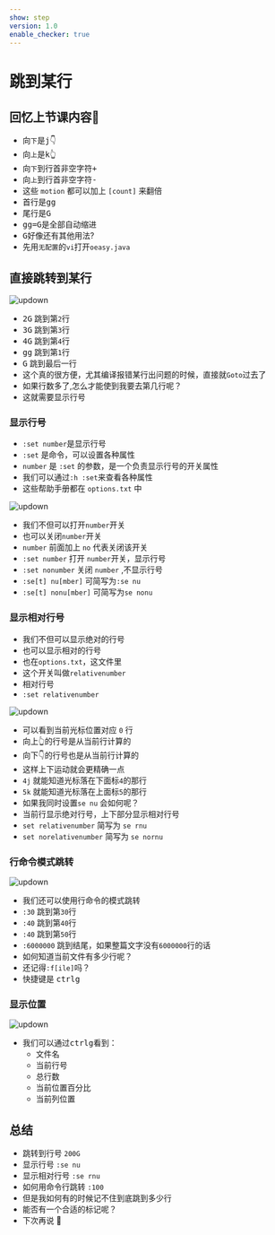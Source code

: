 ```yaml
---
show: step
version: 1.0
enable_checker: true
---
```


# 跳到某行

## 回忆上节课内容🤔

- 向`下`是<kbd>j</kbd>👇
- 向`上`是<kbd>k</kbd>👆
- 向`下`到行首非空字符<kbd>+</kbd>
- 向`上`到行首非空字符<kbd>-</kbd>
- 这些 `motion` 都可以加上 `[count]` 来翻倍
- 首行是<kbd>g</kbd><kbd>g</kbd>
- 尾行是<kbd>G</kbd>
- <kbd>g</kbd><kbd>g</kbd><kbd>=</kbd><kbd>G</kbd>是全部自动缩进
- <kbd>G</kbd>好像还有其他用法?
- 先用`无配置`的`vi`打开`oeasy.java`

## 直接跳转到某行

![updown](https://labfile.oss.aliyuncs.com/courses/2840/ggG.png)

- <kbd>2</kbd><kbd>G</kbd> 跳到第`2`行
- <kbd>3</kbd><kbd>G</kbd> 跳到第`3`行
- <kbd>4</kbd><kbd>G</kbd> 跳到第`4`行
- <kbd>g</kbd><kbd>g</kbd> 跳到第`1`行
- <kbd>G</kbd> 跳到最后一行
- 这个真的很方便，尤其编译报错某行出问题的时候，直接就`Goto`过去了
- 如果行数多了,怎么才能使到我要去第几行呢？
- 这就需要显示行号

### 显示行号

- `:set number`是显示行号
- `:set` 是命令，可以设置各种属性
- `number` 是 `:set` 的参数，是一个负责显示行号的开关属性
- 我们可以通过`:h :set`来查看各种属性
- 这些帮助手册都在 `options.txt` 中

![updown](https://labfile.oss.aliyuncs.com/courses/2840/helpsetno.png)

- 我们不但可以打开`number`开关
- 也可以关闭`number`开关
- `number` 前面加上 `no` 代表关闭该开关
- `:set number` 打开 `number`开关，显示行号
- `:set nonumber` 关闭 `number` ,不显示行号
- `:se[t] nu[mber]` 可简写为`:se nu`
- `:se[t] nonu[mber]` 可简写为`se nonu`


### 显示相对行号

- 我们不但可以显示绝对的行号
- 也可以显示相对的行号
- 也在`options.txt`，这文件里
- 这个开关叫做`relativenumber`
- 相对行号
- `:set relativenumber`

![updown](https://labfile.oss.aliyuncs.com/courses/2840/relativeNumber)

- 可以看到当前光标位置对应 `0` 行
- 向上👆的行号是从当前行计算的
- 向下👇的行号也是从当前行计算的
- 这样上下运动就会更精确一点 
- `4j` 就能知道光标落在下面标`4`的那行
- `5k` 就能知道光标落在上面标`5`的那行
- 如果我同时设置`se nu` 会如何呢？
- 当前行显示绝对行号，上下部分显示相对行号
- `set relativenumber` 简写为 `se rnu`
- `set norelativenumber` 简写为 `se nornu`

### 行命令模式跳转

![updown](https://labfile.oss.aliyuncs.com/courses/2840/relativeNumber)

- 我们还可以使用行命令的模式跳转
- `:30` 跳到第`30`行
- `:40` 跳到第`40`行
- `:40` 跳到第`50`行
- `:6000000` 跳到结尾，如果整篇文字没有`6000000`行的话
- 如何知道当前文件有多少行呢？
- 还记得`:f[ile]`吗？
- 快捷键是 <kbd>ctrl</kbd><kbd>g</kbd>

### 显示位置

![updown](https://labfile.oss.aliyuncs.com/courses/2840/helpoptionnumber.png)

- 我们可以通过<kbd>ctrl</kbd><kbd>g</kbd>看到：
    - 文件名
    - 当前行号
    - 总行数
    - 当前位置百分比
    - 当前列位置



## 总结
- 跳转到行号 `200G`
- 显示行号 `:se nu`
- 显示相对行号 `:se rnu`
- 如何用命令行跳转 `:100`
- 但是我如何有的时候记不住到底跳到多少行
- 能否有一个合适的标记呢？
- 下次再说 👋







